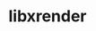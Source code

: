---
title: "libxrender"
layout: cache
category: package
meta: {"versions": ["0.9.10"], "compilers": ["gcc@7.3.0", "gcc@7.3.1", "gcc@7.5.0", "gcc@8.3.1", "gcc@9.3.0"]}
spec_files: 
 - spec-0.json
 - spec-1.json
 - spec-2.json
 - spec-3.json
 - spec-4.json
 - spec-5.json
 - spec-6.json
 - spec-7.json
 - spec-8.json
 - spec-9.json
 - spec-10.json
 - spec-11.json
 - spec-12.json
 - spec-13.json
spec_names:
 - 'libxrender@0.9.10%gcc@9.3.0 arch=linux-ubuntu20.04-x86_64 ^inputproto@2.3.2%gcc@9.3.0 arch=linux-ubuntu20.04-x86_64 ^kbproto@1.0.7%gcc@9.3.0 arch=linux-ubuntu20.04-x86_64 ^libbsd@0.10.0%gcc@9.3.0 arch=linux-ubuntu20.04-x86_64 ^libpthread-stubs@0.4%gcc@9.3.0 arch=linux-ubuntu20.04-x86_64 ^libx11@1.7.0%gcc@9.3.0 arch=linux-ubuntu20.04-x86_64 ^libxau@1.0.8%gcc@9.3.0 arch=linux-ubuntu20.04-x86_64 ^libxcb@1.14%gcc@9.3.0 arch=linux-ubuntu20.04-x86_64 ^libxdmcp@1.1.2%gcc@9.3.0 arch=linux-ubuntu20.04-x86_64 ^renderproto@0.11.1%gcc@9.3.0 arch=linux-ubuntu20.04-x86_64 ^xcb-proto@1.14.1%gcc@9.3.0 arch=linux-ubuntu20.04-x86_64 ^xextproto@7.3.0%gcc@9.3.0 arch=linux-ubuntu20.04-x86_64 ^xproto@7.0.31%gcc@9.3.0 arch=linux-ubuntu20.04-x86_64 ^xtrans@1.3.5%gcc@9.3.0 arch=linux-ubuntu20.04-x86_64'
 - 'libxrender@0.9.10%gcc@9.3.0 arch=linux-ubuntu20.04-ppc64le ^inputproto@2.3.2%gcc@9.3.0 arch=linux-ubuntu20.04-ppc64le ^kbproto@1.0.7%gcc@9.3.0 arch=linux-ubuntu20.04-ppc64le ^libbsd@0.10.0%gcc@9.3.0 arch=linux-ubuntu20.04-ppc64le ^libpthread-stubs@0.4%gcc@9.3.0 arch=linux-ubuntu20.04-ppc64le ^libx11@1.7.0%gcc@9.3.0 arch=linux-ubuntu20.04-ppc64le ^libxau@1.0.8%gcc@9.3.0 arch=linux-ubuntu20.04-ppc64le ^libxcb@1.14%gcc@9.3.0 arch=linux-ubuntu20.04-ppc64le ^libxdmcp@1.1.2%gcc@9.3.0 arch=linux-ubuntu20.04-ppc64le ^renderproto@0.11.1%gcc@9.3.0 arch=linux-ubuntu20.04-ppc64le ^xcb-proto@1.14.1%gcc@9.3.0 arch=linux-ubuntu20.04-ppc64le ^xextproto@7.3.0%gcc@9.3.0 arch=linux-ubuntu20.04-ppc64le ^xproto@7.0.31%gcc@9.3.0 arch=linux-ubuntu20.04-ppc64le ^xtrans@1.3.5%gcc@9.3.0 arch=linux-ubuntu20.04-ppc64le'
 - 'libxrender@0.9.10%gcc@8.3.1 arch=linux-rhel8-ppc64le ^inputproto@2.3.2%gcc@8.3.1 arch=linux-rhel8-ppc64le ^kbproto@1.0.7%gcc@8.3.1 arch=linux-rhel8-ppc64le ^libbsd@0.10.0%gcc@8.3.1 arch=linux-rhel8-ppc64le ^libpthread-stubs@0.4%gcc@8.3.1 arch=linux-rhel8-ppc64le ^libx11@1.7.0%gcc@8.3.1 arch=linux-rhel8-ppc64le ^libxau@1.0.8%gcc@8.3.1 arch=linux-rhel8-ppc64le ^libxcb@1.14%gcc@8.3.1 arch=linux-rhel8-ppc64le ^libxdmcp@1.1.2%gcc@8.3.1 arch=linux-rhel8-ppc64le ^renderproto@0.11.1%gcc@8.3.1 arch=linux-rhel8-ppc64le ^xcb-proto@1.14.1%gcc@8.3.1 arch=linux-rhel8-ppc64le ^xextproto@7.3.0%gcc@8.3.1 arch=linux-rhel8-ppc64le ^xproto@7.0.31%gcc@8.3.1 arch=linux-rhel8-ppc64le ^xtrans@1.3.5%gcc@8.3.1 arch=linux-rhel8-ppc64le'
 - 'libxrender@0.9.10%gcc@7.5.0 arch=linux-ubuntu18.04-x86_64 ^inputproto@2.3.2%gcc@7.5.0 arch=linux-ubuntu18.04-x86_64 ^kbproto@1.0.7%gcc@7.5.0 arch=linux-ubuntu18.04-x86_64 ^libbsd@0.10.0%gcc@7.5.0 arch=linux-ubuntu18.04-x86_64 ^libpthread-stubs@0.4%gcc@7.5.0 arch=linux-ubuntu18.04-x86_64 ^libx11@1.7.0%gcc@7.5.0 arch=linux-ubuntu18.04-x86_64 ^libxau@1.0.8%gcc@7.5.0 arch=linux-ubuntu18.04-x86_64 ^libxcb@1.14%gcc@7.5.0 arch=linux-ubuntu18.04-x86_64 ^libxdmcp@1.1.2%gcc@7.5.0 arch=linux-ubuntu18.04-x86_64 ^renderproto@0.11.1%gcc@7.5.0 arch=linux-ubuntu18.04-x86_64 ^xcb-proto@1.14.1%gcc@7.5.0 arch=linux-ubuntu18.04-x86_64 ^xextproto@7.3.0%gcc@7.5.0 arch=linux-ubuntu18.04-x86_64 ^xproto@7.0.31%gcc@7.5.0 arch=linux-ubuntu18.04-x86_64 ^xtrans@1.3.5%gcc@7.5.0 arch=linux-ubuntu18.04-x86_64'
 - 'libxrender@0.9.10%gcc@7.5.0 arch=linux-ubuntu18.04-ppc64le ^inputproto@2.3.2%gcc@7.5.0 arch=linux-ubuntu18.04-ppc64le ^kbproto@1.0.7%gcc@7.5.0 arch=linux-ubuntu18.04-ppc64le ^libbsd@0.10.0%gcc@7.5.0 arch=linux-ubuntu18.04-ppc64le ^libpthread-stubs@0.4%gcc@7.5.0 arch=linux-ubuntu18.04-ppc64le ^libx11@1.7.0%gcc@7.5.0 arch=linux-ubuntu18.04-ppc64le ^libxau@1.0.8%gcc@7.5.0 arch=linux-ubuntu18.04-ppc64le ^libxcb@1.14%gcc@7.5.0 arch=linux-ubuntu18.04-ppc64le ^libxdmcp@1.1.2%gcc@7.5.0 arch=linux-ubuntu18.04-ppc64le ^renderproto@0.11.1%gcc@7.5.0 arch=linux-ubuntu18.04-ppc64le ^xcb-proto@1.14.1%gcc@7.5.0 arch=linux-ubuntu18.04-ppc64le ^xextproto@7.3.0%gcc@7.5.0 arch=linux-ubuntu18.04-ppc64le ^xproto@7.0.31%gcc@7.5.0 arch=linux-ubuntu18.04-ppc64le ^xtrans@1.3.5%gcc@7.5.0 arch=linux-ubuntu18.04-ppc64le'
 - 'libxrender@0.9.10%gcc@8.3.1 arch=linux-rhel8-x86_64 ^inputproto@2.3.2%gcc@8.3.1 arch=linux-rhel8-x86_64 ^kbproto@1.0.7%gcc@8.3.1 arch=linux-rhel8-x86_64 ^libbsd@0.10.0%gcc@8.3.1 arch=linux-rhel8-x86_64 ^libpthread-stubs@0.4%gcc@8.3.1 arch=linux-rhel8-x86_64 ^libx11@1.7.0%gcc@8.3.1 arch=linux-rhel8-x86_64 ^libxau@1.0.8%gcc@8.3.1 arch=linux-rhel8-x86_64 ^libxcb@1.14%gcc@8.3.1 arch=linux-rhel8-x86_64 ^libxdmcp@1.1.2%gcc@8.3.1 arch=linux-rhel8-x86_64 ^renderproto@0.11.1%gcc@8.3.1 arch=linux-rhel8-x86_64 ^xcb-proto@1.14.1%gcc@8.3.1 arch=linux-rhel8-x86_64 ^xextproto@7.3.0%gcc@8.3.1 arch=linux-rhel8-x86_64 ^xproto@7.0.31%gcc@8.3.1 arch=linux-rhel8-x86_64 ^xtrans@1.3.5%gcc@8.3.1 arch=linux-rhel8-x86_64'
 - 'libxrender@0.9.10%gcc@9.3.0 arch=linux-rhel7-x86_64 ^inputproto@2.3.2%gcc@9.3.0 arch=linux-rhel7-x86_64 ^kbproto@1.0.7%gcc@9.3.0 arch=linux-rhel7-x86_64 ^libbsd@0.10.0%gcc@9.3.0 arch=linux-rhel7-x86_64 ^libpthread-stubs@0.4%gcc@9.3.0 arch=linux-rhel7-x86_64 ^libx11@1.7.0%gcc@9.3.0 arch=linux-rhel7-x86_64 ^libxau@1.0.8%gcc@9.3.0 arch=linux-rhel7-x86_64 ^libxcb@1.14%gcc@9.3.0 arch=linux-rhel7-x86_64 ^libxdmcp@1.1.2%gcc@9.3.0 arch=linux-rhel7-x86_64 ^renderproto@0.11.1%gcc@9.3.0 arch=linux-rhel7-x86_64 ^xcb-proto@1.14.1%gcc@9.3.0 arch=linux-rhel7-x86_64 ^xextproto@7.3.0%gcc@9.3.0 arch=linux-rhel7-x86_64 ^xproto@7.0.31%gcc@9.3.0 arch=linux-rhel7-x86_64 ^xtrans@1.3.5%gcc@9.3.0 arch=linux-rhel7-x86_64'
 - 'libxrender@0.9.10%gcc@9.3.0 arch=linux-rhel7-ppc64le ^inputproto@2.3.2%gcc@9.3.0 arch=linux-rhel7-ppc64le ^kbproto@1.0.7%gcc@9.3.0 arch=linux-rhel7-ppc64le ^libbsd@0.10.0%gcc@9.3.0 arch=linux-rhel7-ppc64le ^libpthread-stubs@0.4%gcc@9.3.0 arch=linux-rhel7-ppc64le ^libx11@1.7.0%gcc@9.3.0 arch=linux-rhel7-ppc64le ^libxau@1.0.8%gcc@9.3.0 arch=linux-rhel7-ppc64le ^libxcb@1.14%gcc@9.3.0 arch=linux-rhel7-ppc64le ^libxdmcp@1.1.2%gcc@9.3.0 arch=linux-rhel7-ppc64le ^renderproto@0.11.1%gcc@9.3.0 arch=linux-rhel7-ppc64le ^xcb-proto@1.14.1%gcc@9.3.0 arch=linux-rhel7-ppc64le ^xextproto@7.3.0%gcc@9.3.0 arch=linux-rhel7-ppc64le ^xproto@7.0.31%gcc@9.3.0 arch=linux-rhel7-ppc64le ^xtrans@1.3.5%gcc@9.3.0 arch=linux-rhel7-ppc64le'
 - 'libxrender@0.9.10%gcc@7.3.0 arch=linux-centos8-x86_64 ^kbproto@1.0.7%gcc@7.3.0 arch=linux-centos8-x86_64 ^libbsd@0.9.1%gcc@7.3.0 arch=linux-centos8-x86_64 ^libpthread-stubs@0.4%gcc@7.3.0 arch=linux-centos8-x86_64 ^libx11@1.6.7%gcc@7.3.0 arch=linux-centos8-x86_64 ^libxau@1.0.8%gcc@7.3.0 arch=linux-centos8-x86_64 ^libxcb@1.13%gcc@7.3.0 arch=linux-centos8-x86_64 ^libxdmcp@1.1.2%gcc@7.3.0 arch=linux-centos8-x86_64 ^renderproto@0.11.1%gcc@7.3.0 arch=linux-centos8-x86_64 ^xextproto@7.3.0%gcc@7.3.0 arch=linux-centos8-x86_64 ^xproto@7.0.31%gcc@7.3.0 arch=linux-centos8-x86_64'
 - 'libxrender@0.9.10%gcc@7.3.0 arch=linux-ubuntu18.04-x86_64 ^kbproto@1.0.7%gcc@7.3.0 arch=linux-ubuntu18.04-x86_64 ^libbsd@0.9.1%gcc@7.3.0 arch=linux-ubuntu18.04-x86_64 ^libpthread-stubs@0.4%gcc@7.3.0 arch=linux-ubuntu18.04-x86_64 ^libx11@1.6.7%gcc@7.3.0 arch=linux-ubuntu18.04-x86_64 ^libxau@1.0.8%gcc@7.3.0 arch=linux-ubuntu18.04-x86_64 ^libxcb@1.13%gcc@7.3.0 arch=linux-ubuntu18.04-x86_64 ^libxdmcp@1.1.2%gcc@7.3.0 arch=linux-ubuntu18.04-x86_64 ^renderproto@0.11.1%gcc@7.3.0 arch=linux-ubuntu18.04-x86_64 ^xextproto@7.3.0%gcc@7.3.0 arch=linux-ubuntu18.04-x86_64 ^xproto@7.0.31%gcc@7.3.0 arch=linux-ubuntu18.04-x86_64'
 - 'libxrender@0.9.10%gcc@7.3.0 arch=linux-centos7-x86_64 ^kbproto@1.0.7%gcc@7.3.0 arch=linux-centos7-x86_64 ^libbsd@0.9.1%gcc@7.3.0 arch=linux-centos7-x86_64 ^libpthread-stubs@0.4%gcc@7.3.0 arch=linux-centos7-x86_64 ^libx11@1.6.7%gcc@7.3.0 arch=linux-centos7-x86_64 ^libxau@1.0.8%gcc@7.3.0 arch=linux-centos7-x86_64 ^libxcb@1.13%gcc@7.3.0 arch=linux-centos7-x86_64 ^libxdmcp@1.1.2%gcc@7.3.0 arch=linux-centos7-x86_64 ^renderproto@0.11.1%gcc@7.3.0 arch=linux-centos7-x86_64 ^xextproto@7.3.0%gcc@7.3.0 arch=linux-centos7-x86_64 ^xproto@7.0.31%gcc@7.3.0 arch=linux-centos7-x86_64'
 - 'libxrender@0.9.10%gcc@7.3.1 arch=linux-amzn2-x86_64 ^inputproto@2.3.2%gcc@7.3.1 arch=linux-amzn2-x86_64 ^kbproto@1.0.7%gcc@7.3.1 arch=linux-amzn2-x86_64 ^libbsd@0.10.0%gcc@7.3.1 arch=linux-amzn2-x86_64 ^libpthread-stubs@0.4%gcc@7.3.1 arch=linux-amzn2-x86_64 ^libx11@1.7.0%gcc@7.3.1 arch=linux-amzn2-x86_64 ^libxau@1.0.8%gcc@7.3.1 arch=linux-amzn2-x86_64 ^libxcb@1.14%gcc@7.3.1 arch=linux-amzn2-x86_64 ^libxdmcp@1.1.2%gcc@7.3.1 arch=linux-amzn2-x86_64 ^renderproto@0.11.1%gcc@7.3.1 arch=linux-amzn2-x86_64 ^xcb-proto@1.14.1%gcc@7.3.1 arch=linux-amzn2-x86_64 ^xextproto@7.3.0%gcc@7.3.1 arch=linux-amzn2-x86_64 ^xproto@7.0.31%gcc@7.3.1 arch=linux-amzn2-x86_64 ^xtrans@1.3.5%gcc@7.3.1 arch=linux-amzn2-x86_64'
 - 'libxrender@0.9.10%gcc@7.3.0 arch=linux-rhel8-x86_64 ^kbproto@1.0.7%gcc@7.3.0 arch=linux-rhel8-x86_64 ^libbsd@0.9.1%gcc@7.3.0 arch=linux-rhel8-x86_64 ^libpthread-stubs@0.4%gcc@7.3.0 arch=linux-rhel8-x86_64 ^libx11@1.6.7%gcc@7.3.0 arch=linux-rhel8-x86_64 ^libxau@1.0.8%gcc@7.3.0 arch=linux-rhel8-x86_64 ^libxcb@1.13%gcc@7.3.0 arch=linux-rhel8-x86_64 ^libxdmcp@1.1.2%gcc@7.3.0 arch=linux-rhel8-x86_64 ^renderproto@0.11.1%gcc@7.3.0 arch=linux-rhel8-x86_64 ^xextproto@7.3.0%gcc@7.3.0 arch=linux-rhel8-x86_64 ^xproto@7.0.31%gcc@7.3.0 arch=linux-rhel8-x86_64'
 - 'libxrender@0.9.10%gcc@7.3.0 arch=linux-rhel7-x86_64 ^kbproto@1.0.7%gcc@7.3.0 arch=linux-rhel7-x86_64 ^libbsd@0.9.1%gcc@7.3.0 arch=linux-rhel7-x86_64 ^libpthread-stubs@0.4%gcc@7.3.0 arch=linux-rhel7-x86_64 ^libx11@1.6.7%gcc@7.3.0 arch=linux-rhel7-x86_64 ^libxau@1.0.8%gcc@7.3.0 arch=linux-rhel7-x86_64 ^libxcb@1.13%gcc@7.3.0 arch=linux-rhel7-x86_64 ^libxdmcp@1.1.2%gcc@7.3.0 arch=linux-rhel7-x86_64 ^renderproto@0.11.1%gcc@7.3.0 arch=linux-rhel7-x86_64 ^xextproto@7.3.0%gcc@7.3.0 arch=linux-rhel7-x86_64 ^xproto@7.0.31%gcc@7.3.0 arch=linux-rhel7-x86_64'
---